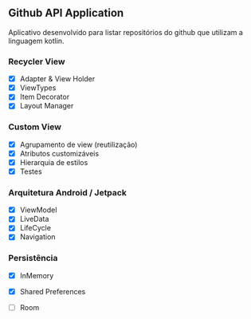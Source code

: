 ## Github API Application

Aplicativo desenvolvido para listar repositórios do github que utilizam a linguagem kotlin.

### Recycler View

   - [X] Adapter & View Holder 
   - [X] ViewTypes 
   - [X] Item Decorator 
   - [X] Layout Manager 

### Custom View

   - [X] Agrupamento de view (reutilização) 
   - [X] Atributos customizáveis 
   - [X] Hierarquia de estilos  
   - [X] Testes 

### Arquitetura Android / Jetpack

   - [X] ViewModel 
   - [X] LiveData 
   - [X] LifeCycle 
   - [X] Navigation

### Persistência

   - [X] InMemory
   - [X] Shared Preferences
   - [ ] Room

